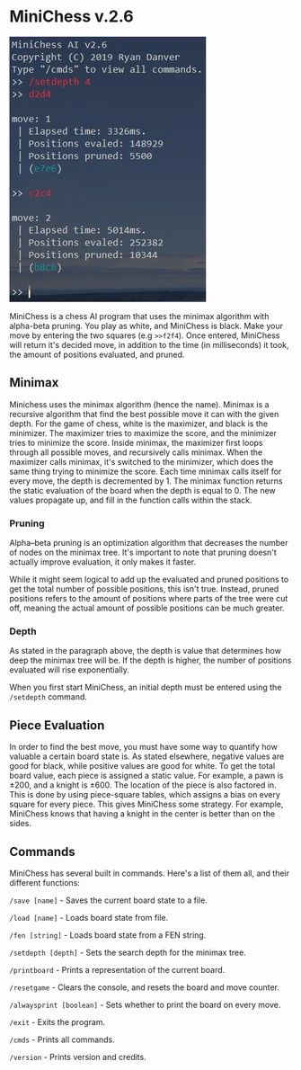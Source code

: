 # MiniChess v.2.6
![Console Output](output.jpg)

MiniChess is a chess AI program that uses the minimax algorithm with alpha-beta pruning. You play as white, and MiniChess is black. Make your move by entering the two squares (e.g `>>f2f4`). Once entered, MiniChess will return it's decided move, in addition to the time (in milliseconds) it took, the amount of positions evaluated, and pruned.

## Minimax
Minichess uses the minimax algorithm (hence the name). Minimax is a recursive algorithm that find the best possible move it can with the given depth. For the game of chess, white is the maximizer, and black is the minimizer. The maximizer tries to maximize the score, and the minimizer tries to minimize the score. Inside minimax, the maximizer first loops through all possible moves, and recursively calls minimax. When the maximizer calls minimax, it's switched to the minimizer, which does the same thing trying to minimize the score. Each time minimax calls itself for every move, the depth is decremented by 1. The minimax function returns the static evaluation of the board when the depth is equal to 0. The new values propagate up, and fill in the function calls within the stack.

### Pruning
Alpha–beta pruning is an optimization algorithm that decreases the number of nodes on the minimax tree. It's important to note that pruning doesn't actually improve evaluation, it only makes it faster.

While it might seem logical to add up the evaluated and pruned positions to get the total number of possible positions, this isn't true. Instead, pruned positions refers to the amount of positions where parts of the tree were cut off, meaning the actual amount of possible positions can be much greater.

### Depth
As stated in the paragraph above, the depth is value that determines how deep the minimax tree will be. If the depth is higher, the number of positions evaluated will rise exponentially. 

When you first start MiniChess, an initial depth must be entered using the `/setdepth` command.

## Piece Evaluation
In order to find the best move, you must have some way to quantify how valuable a certain board state is. As stated elsewhere, negative values are good for black, while positive values are good for white. To get the total board value, each piece is assigned a static value. For example, a pawn is ±200, and a knight is ±600. The location of the piece is also factored in. This is done by using piece-square tables, which assigns a bias on every square for every piece. This gives MiniChess some strategy. For example, MiniChess knows that having a knight in the center is better than on the sides.

## Commands
MiniChess has several built in commands. Here's a list of them all, and their different functions:

`/save [name]` - Saves the current board state to a file.

`/load [name]` - Loads board state from file.

`/fen [string]` - Loads board state from a FEN string.

`/setdepth [depth]` - Sets the search depth for the minimax tree.

`/printboard` - Prints a representation of the current board.

`/resetgame` - Clears the console, and resets the board and move counter.

`/alwaysprint [boolean]` - Sets whether to print the board on every move.

`/exit` - Exits the program.

`/cmds` - Prints all commands.

`/version` - Prints version and credits.
